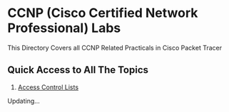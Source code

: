 # CCNP (Cisco Certified Network Professional) Labs
This Directory Covers all CCNP Related Practicals in Cisco Packet Tracer

## Quick Access to All The Topics
  1. [Access Control Lists](https://github.com/harshrajbedi/Cisco-Packet-Tracer-Projects/tree/main/CCNP%20Labs/ACL%20(Access%20Control%20List))
 

Updating...
